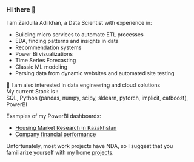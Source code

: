 ### Hi there 👋
I am Zaidulla Adilkhan, a Data Scientist with experience in:
- Building micro services to automate ETL processes
- EDA, finding patterns and insights in data
- Recommendation systems
- Power Bi visualizations
- Time Series Forecasting
- Classic ML modeling
- Parsing data from dynamic websites and automated site testing

🌱 I am also interested in data engineering and cloud solutions  
My current Stack  is :  
SQL, Python (pandas, numpy, scipy, sklearn, pytorch, implicit, catboost), PowerBI

Examples of my PowerBI dashboards:
- [Housing Market Research in Kazakhstan](https://app.powerbi.com/view?r=eyJrIjoiYjRlZTkxZmItMjI2Ny00ZmU3LTlhYjMtMmJjN2U4YmJmNzAwIiwidCI6IjY3ODJkN2EyLTI1YTUtNDU5MS1hY2MxLTlkOGFjNTYyMWVmMSIsImMiOjl9&pageName=ReportSection)
- [Company financial performance](https://app.powerbi.com/view?r=eyJrIjoiMzE4Mjk4NGEtMDdlNS00Y2ZkLTkxOWYtZTk1NDQ0NTQ1ZDY5IiwidCI6IjY3ODJkN2EyLTI1YTUtNDU5MS1hY2MxLTlkOGFjNTYyMWVmMSIsImMiOjl9&pageName=ReportSectiona269ce90db22e71f2832)

Unfortunately, most work projects have NDA, so I suggest that you familiarize yourself with my home [projects](https://github.com/Adilkhan13/portfolio).
<!--
**Adilkhan13/Adilkhan13** is a ✨ _special_ ✨ repository because its `README.md` (this file) appears on your GitHub profile.

Here are some ideas to get you started:

- 🔭 I’m currently working on ...
- 🌱 I’m currently learning ...
- 👯 I’m looking to collaborate on ...
- 🤔 I’m looking for help with ...
- 💬 Ask me about ...
- 📫 How to reach me: ...
- 😄 Pronouns: ...
- ⚡ Fun fact: ...
-->
